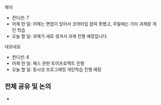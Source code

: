 
제이
- 컨디션: 7
- 어제 한 일: 어제는 면접이 있어서 코어타임 참여 못했고, 주말에는 기타 과제랑 개인 학습
- 오늘 할 일: 과제가 새로 생겨서 과제 진행 예정입니다.

네모네모
- 컨디션: 6
- 어제 한 일: 체스 관련 토이프로젝트 진행
- 오늘 할 일: 동시성 프로그래밍 개인학습 진행 예정

## 전체 공유 및 논의
- 
